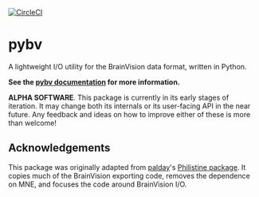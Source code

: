 [![CircleCI](https://circleci.com/gh/bids-standard/pybv.svg?style=svg)](https://circleci.com/gh/bids-standard/pybv)

# pybv

A lightweight I/O utility for the BrainVision data format, written in Python.

**See the [pybv documentation](https://pybv.readthedocs.io) for more
information.**

**ALPHA SOFTWARE**. This package is currently in its early stages of iteration.
It may change both its internals or its user-facing API in the near future. Any
feedback and ideas on how to improve either of these is more than welcome!

## Acknowledgements

This package was originally adapted from
[palday](https://palday.bitbucket.io/)'s
[Philistine package](https://gitlab.com/palday/philistine). It copies much of
the BrainVision exporting code, removes the dependence on MNE, and focuses the
code around BrainVision I/O.
